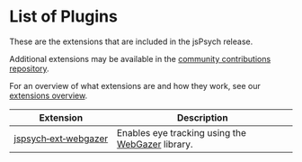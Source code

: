 # List of Plugins

These are the extensions that are included in the jsPsych release. 

Additional extensions may be available in the [community contributions repository](https://github.com/jspsych/jspsych-contrib). 

For an overview of what extensions are and how they work, see our [extensions overview](../overview/extensions.md).


Extension | Description
------ | -----------
[jspsych&#8209;ext&#8209;webgazer](../extensions/jspsych-ext-webgazer.md) | Enables eye tracking using the [WebGazer](https://webgazer.cs.brown.edu/) library.